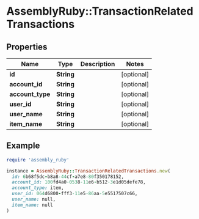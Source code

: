 # AssemblyRuby::TransactionRelatedTransactions

## Properties

| Name | Type | Description | Notes |
| ---- | ---- | ----------- | ----- |
| **id** | **String** |  | [optional] |
| **account_id** | **String** |  | [optional] |
| **account_type** | **String** |  | [optional] |
| **user_id** | **String** |  | [optional] |
| **user_name** | **String** |  | [optional] |
| **item_name** | **String** |  | [optional] |

## Example

```ruby
require 'assembly_ruby'

instance = AssemblyRuby::TransactionRelatedTransactions.new(
  id: 6b68f5dc-b8a8-44cf-a7e8-80f350178152,
  account_id: 100fd4a0-0538-11e6-b512-3e1d05defe78,
  account_type: item,
  user_id: 064d6800-fff3-11e5-86aa-5e5517507c66,
  user_name: null,
  item_name: null
)
```

